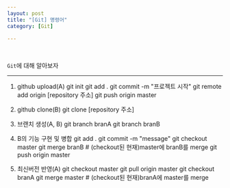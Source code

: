 ```yaml
---
layout: post
title: "[Git] 명령어"
category: [Git]

---
```

<br>

`Git`에 대해 알아보자
<!-- more -->

<hr>


1. github upload(A)
git init
git add .
git commit -m "프로젝트 시작"
git remote add origin [repository 주소]
git push origin master

2. github clone(B)
git clone [repository 주소]

3. 브랜치 생성(A, B)
git branch branA
git branch branB

4. B의 기능 구현 및 병합
git add .
git commit -m "message"
git checkout master
git merge branB  # (checkout된 현재)master에 branB를 merge
git push origin master

5. 최신버전 반영(A)
git checkout master
git pull origin master
git checkout branA
git merge master  # (checkout된 현재)branA에 master를 merge

